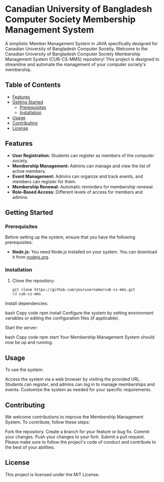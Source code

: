 # Canadian University of Bangladesh Computer Society Membership Management System
A simplistic Member Management System in JAVA specifically designed for Canadian University of Bangladesh Computer Soceity.
Welcome to the Canadian University of Bangladesh Computer Society Membership Management System (CUB-CS-MMS) repository! This project is designed to streamline and automate the management of your computer society's membership.

## Table of Contents

- [Features](#features)
- [Getting Started](#getting-started)
  - [Prerequisites](#prerequisites)
  - [Installation](#installation)
- [Usage](#usage)
- [Contributing](#contributing)
- [License](#license)

## Features

- **User Registration:** Students can register as members of the computer society.
- **Membership Management:** Admins can manage and view the list of active members.
- **Event Management:** Admins can organize and track events, and members can register for them.
- **Membership Renewal:** Automatic reminders for membership renewal.
- **Role-Based Access:** Different levels of access for members and admins.

## Getting Started

### Prerequisites

Before setting up the system, ensure that you have the following prerequisites:

- **Node.js:** You need Node.js installed on your system. You can download it from [nodejs.org](https://nodejs.org/).

### Installation

1. Clone the repository:

   ```bash
   git clone https://github.com/yourusername/cub-cs-mms.git
   cd cub-cs-mms
Install dependencies:

bash
Copy code
npm install
Configure the system by setting environment variables or editing the configuration files (if applicable).

Start the server:

bash
Copy code
npm start
Your Membership Management System should now be up and running.

## Usage
To use the system:

Access the system via a web browser by visiting the provided URL.
Students can register, and admins can log in to manage memberships and events.
Customize the system as needed for your specific requirements.

## Contributing
We welcome contributions to improve the Membership Management System. To contribute, follow these steps:

Fork the repository.
Create a branch for your feature or bug fix.
Commit your changes.
Push your changes to your fork.
Submit a pull request.
Please make sure to follow the project's code of conduct and contribute to the best of your abilities.

## License
This project is licensed under the MIT License.

